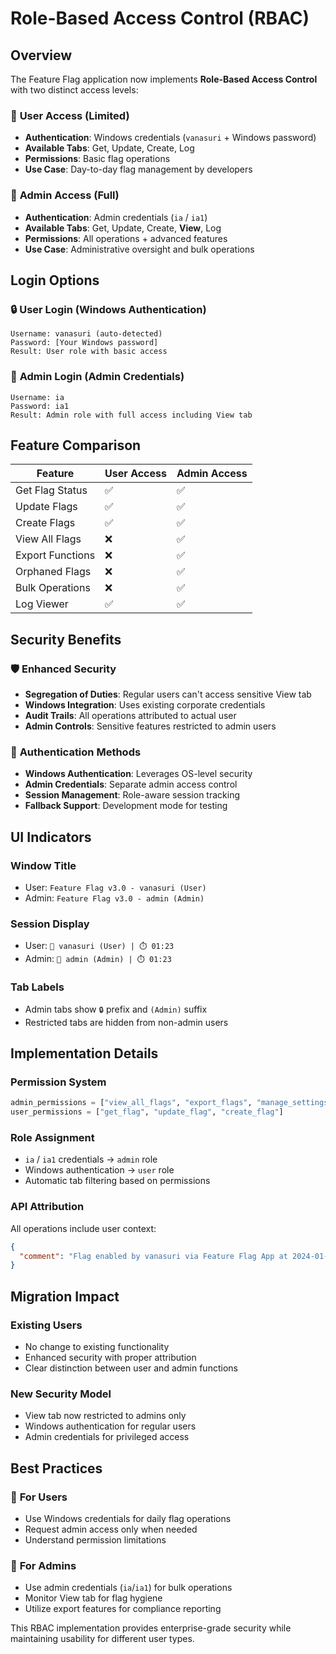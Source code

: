 # Role-Based Access Control (RBAC)

## Overview

The Feature Flag application now implements **Role-Based Access Control** with two distinct access levels:

### 👤 **User Access** (Limited)
- **Authentication**: Windows credentials (`vanasuri` + Windows password)
- **Available Tabs**: Get, Update, Create, Log
- **Permissions**: Basic flag operations
- **Use Case**: Day-to-day flag management by developers

### 👑 **Admin Access** (Full)
- **Authentication**: Admin credentials (`ia` / `ia1`)
- **Available Tabs**: Get, Update, Create, **View**, Log
- **Permissions**: All operations + advanced features
- **Use Case**: Administrative oversight and bulk operations

## Login Options

### 🔒 **User Login (Windows Authentication)**
```
Username: vanasuri (auto-detected)
Password: [Your Windows password]
Result: User role with basic access
```

### 👑 **Admin Login (Admin Credentials)**
```
Username: ia
Password: ia1
Result: Admin role with full access including View tab
```

## Feature Comparison

| Feature | User Access | Admin Access |
|---------|-------------|--------------|
| Get Flag Status | ✅ | ✅ |
| Update Flags | ✅ | ✅ |
| Create Flags | ✅ | ✅ |
| View All Flags | ❌ | ✅ |
| Export Functions | ❌ | ✅ |
| Orphaned Flags | ❌ | ✅ |
| Bulk Operations | ❌ | ✅ |
| Log Viewer | ✅ | ✅ |

## Security Benefits

### 🛡️ **Enhanced Security**
- **Segregation of Duties**: Regular users can't access sensitive View tab
- **Windows Integration**: Uses existing corporate credentials
- **Audit Trails**: All operations attributed to actual user
- **Admin Controls**: Sensitive features restricted to admin users

### 🔐 **Authentication Methods**
- **Windows Authentication**: Leverages OS-level security
- **Admin Credentials**: Separate admin access control
- **Session Management**: Role-aware session tracking
- **Fallback Support**: Development mode for testing

## UI Indicators

### **Window Title**
- User: `Feature Flag v3.0 - vanasuri (User)`
- Admin: `Feature Flag v3.0 - admin (Admin)`

### **Session Display**
- User: `👤 vanasuri (User) | ⏱️ 01:23`
- Admin: `👑 admin (Admin) | ⏱️ 01:23`

### **Tab Labels**
- Admin tabs show `🔒` prefix and `(Admin)` suffix
- Restricted tabs are hidden from non-admin users

## Implementation Details

### **Permission System**
```python
admin_permissions = ["view_all_flags", "export_flags", "manage_settings"]
user_permissions = ["get_flag", "update_flag", "create_flag"]
```

### **Role Assignment**
- `ia` / `ia1` credentials → `admin` role
- Windows authentication → `user` role
- Automatic tab filtering based on permissions

### **API Attribution**
All operations include user context:
```json
{
  "comment": "Flag enabled by vanasuri via Feature Flag App at 2024-01-15 14:30:25"
}
```

## Migration Impact

### **Existing Users**
- No change to existing functionality
- Enhanced security with proper attribution
- Clear distinction between user and admin functions

### **New Security Model**
- View tab now restricted to admins only
- Windows authentication for regular users
- Admin credentials for privileged access

## Best Practices

### 🎯 **For Users**
- Use Windows credentials for daily flag operations
- Request admin access only when needed
- Understand permission limitations

### 🎯 **For Admins**
- Use admin credentials (`ia`/`ia1`) for bulk operations
- Monitor View tab for flag hygiene
- Utilize export features for compliance reporting

This RBAC implementation provides enterprise-grade security while maintaining usability for different user types.
